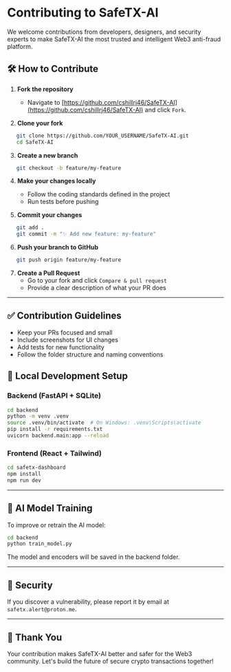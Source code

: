 # Contributing to SafeTX-AI

We welcome contributions from developers, designers, and security experts to make SafeTX-AI the most trusted and intelligent Web3 anti-fraud platform.

## 🛠️ How to Contribute

1. **Fork the repository**
   - Navigate to [https://github.com/cshillrj46/SafeTX-AI](https://github.com/cshillrj46/SafeTX-AI) and click `Fork`.

2. **Clone your fork**
```bash
   git clone https://github.com/YOUR_USERNAME/SafeTX-AI.git
   cd SafeTX-AI
```

3. **Create a new branch**
```bash
   git checkout -b feature/my-feature
```

4. **Make your changes locally**
   - Follow the coding standards defined in the project
   - Run tests before pushing

5. **Commit your changes**
```bash
   git add .
   git commit -m "✨ Add new feature: my-feature"
```

6. **Push your branch to GitHub**
```bash
   git push origin feature/my-feature
```

7. **Create a Pull Request**
   - Go to your fork and click `Compare & pull request`
   - Provide a clear description of what your PR does

---

## ✅ Contribution Guidelines

- Keep your PRs focused and small
- Include screenshots for UI changes
- Add tests for new functionality
- Follow the folder structure and naming conventions

## 🧪 Local Development Setup

### Backend (FastAPI + SQLite)
```bash
cd backend
python -m venv .venv
source .venv/bin/activate  # On Windows: .venv\Scripts\activate
pip install -r requirements.txt
uvicorn backend.main:app --reload
```

### Frontend (React + Tailwind)
```bash
cd safetx-dashboard
npm install
npm run dev
```

---

## 🧠 AI Model Training

To improve or retrain the AI model:
```bash
cd backend
python train_model.py
```
The model and encoders will be saved in the backend folder.

---

## 🔐 Security
If you discover a vulnerability, please report it by email at `safetx.alert@proton.me`.

---

## 🙌 Thank You
Your contribution makes SafeTX-AI better and safer for the Web3 community. Let's build the future of secure crypto transactions together!
